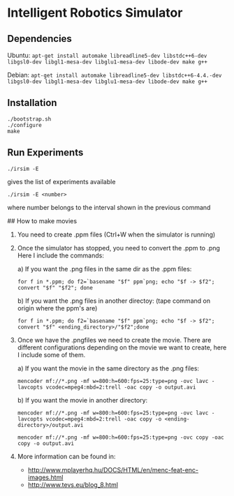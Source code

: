 # Intelligent Robotics Simulator

## Dependencies

Ubuntu:
`apt-get install automake libreadline5-dev libstdc++6-dev libgsl0-dev libgl1-mesa-dev libglu1-mesa-dev libode-dev make g++`

Debian:
`apt-get install automake libreadline5-dev libstdc++6-4.4.-dev libgsl0-dev libgl1-mesa-dev libglu1-mesa-dev libode-dev make g++`


## Installation
```
./bootstrap.sh
./configure
make
```

## Run Experiments


`./irsim -E `

gives the list of experiments available


`./irsim -E <number>`
 
where number belongs to the interval shown in the previous command


## How to make movies

1) You need to create .ppm files (Ctrl+W when the simulator is running)

2) Once the simulator has stopped, you need to convert the .ppm to .png 
   Here I include the commands:

   a) If you want the .png files in the same dir as the .ppm files:
      ```
      for f in *.ppm; do f2=`basename "$f" ppm`png; echo "$f -> $f2"; convert "$f" "$f2"; done
      ```

   b) If you want the .png files in another directoy:
      (tape command on origin where the ppm's are)
      ```
      for f in *.ppm; do f2=`basename "$f" ppm`png; echo "$f -> $f2"; convert "$f" <ending_directory>/"$f2";done
      ```

3) Once we have the .pngfiles we need to create the movie. 
   There are different configurations depending on the movie we want to create, here I include some of them.

   a) If you want the movie in the same directory as the .png files:
      ```
      mencoder mf://*.png -mf w=800:h=600:fps=25:type=png -ovc lavc -lavcopts vcodec=mpeg4:mbd=2:trell -oac copy -o output.avi
      ```

   b) If you want the movie in another directory:	
      ```
      mencoder mf://*.png -mf w=800:h=600:fps=25:type=png -ovc lavc -lavcopts vcodec=mpeg4:mbd=2:trell -oac copy -o <ending-directory>/output.avi
      
      mencoder mf://*.png -mf w=800:h=600:fps=25:type=png -ovc copy -oac copy -o output.avi
      ```
      

4) More information can be found in:
   - http://www.mplayerhq.hu/DOCS/HTML/en/menc-feat-enc-images.html
   - http://www.tevs.eu/blog_8.html
